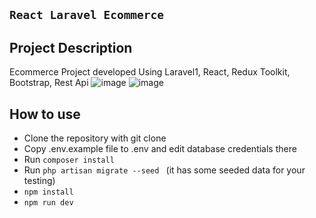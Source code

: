 ##  ``` React Laravel Ecommerce  ```
##  Project Description 
Ecommerce Project developed Using Laravel1, React, Redux Toolkit, Bootstrap, Rest Api
![image](https://github.com/user-attachments/assets/b88f68f5-8299-4676-bcbe-7fd6e2caaa82)
![image](https://github.com/user-attachments/assets/d7112421-5939-4d80-937b-71c0b94a5835)


## How to use

- Clone the repository with git clone
- Copy .env.example file to .env and edit database credentials there
- Run  ``` composer install  ```
- Run  ``` php artisan migrate --seed  ``` (it has some seeded data for your testing)
-  ``` npm install  ```
-  ``` npm run dev  ```



